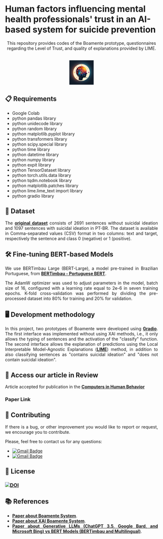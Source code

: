 
 # Human factors influencing mental health professionals' trust in an AI-based system for suicide prevention

<p align="center">
This repository provides codes of the Boamente prototype, questionnaires regarding the Level of Trust, and quality of explanations provided by LIME. 

</p>

<!-- PROJECT LOGO -->
<br />
<div align="center">
  <a href="https://github.com/adonias-caetano/Suicidal-Ideation-BERTvsLLM.git">
    <img src="logo_boamente.png" alt="Logo" width="80" height="80">
  </a>
</div>

<div align="justify">

 ## 📋 Requirements

* Google Colab
* python pandas library
* python unidecode library
* python random library
* python matplotlib.pyplot library
* python transformers library
* python scipy.special library
* python time library
* python datetime library
* python numpy library
* python expit library
* python TensorDataset library
* python torch.utils.data library
* python tqdm.notebook library
* python matplotlib.patches library
* python lime.lime_text import library
* python gradio library

## 📖  Dataset

The <a href="https://zenodo.org/records/10070747"><strong>original dataset</strong></a> consists of 2691 sentences without suicidal ideation and 1097 sentences with suicidal ideation in PT-BR. The dataset is available in Comma-separated values (CSV) format in two columns: text and target, respectively the sentence and class 0 (negative) or 1 (positive). 

## 🛠 Fine-tuning BERT-based Models

We use BERTimbau Large (BERT-Large), a model pre-trained in Brazilian Portuguese, from <a href="https://github.com/neuralmind-ai/portuguese-bert/"><strong>BERTimbau - Portuguese BERT</strong></a>.  

The AdamW optimizer was used to adjust parameters in the model, batch size of 16, configured with a learning rate equal to 2e-6 in seven training epochs. K-fold cross-validation was performed by dividing the pre-processed dataset into 80% for training and 20% for validation. 

## 🖥️ Development methodology

In this project, two prototypes of Boamente were developed using <a href="https://www.gradio.app/"><strong>Gradio</strong></a>. The first interface was implemented without using XAI methods, i.e., it only allows the typing of sentences and the activation of the "classify" function. The second interface allows the explanation of predictions using the Local Interpretable Model-Agnostic Explanations (<a href=" https://github.com/marcotcr/lime"><strong>LIME</strong></a>) method, in addition to also classifying sentences as "contains suicidal ideation" and "does not contain suicidal ideation".

## 🤖 Access our article in Review

Article accepted for publication in the <a href="https://www.sciencedirect.com/journal/computers-in-human-behavior"> <strong>Computers in Human Behavior</strong></a>

### Paper Link 

## 👏 Contributing
 
If there is a bug, or other improvement you would like to report or request, we encourage you to contribute.

Please, feel free to contact us for any questions: 

* [![Gmail Badge](https://img.shields.io/badge/-ariel.teles@ifma.edu.br-c14438?style=flat-square&logo=Gmail&logoColor=white&link=mailto:ariel.teles@ifma.edu.br)](mailto:ariel.teles@ifma.edu.br )
* [![Gmail Badge](https://img.shields.io/badge/-adonias.oliveira@ifce.edu.br-c14438?style=flat-square&logo=Gmail&logoColor=white&link=mailto:adonias.oliveira@ifce.edu.br)](mailto:adonias.oliveira@ifce.edu.br )

## 📄 License

### <a href="https://doi.org/10.5281/zenodo.10070747"><img src="https://zenodo.org/badge/DOI/10.5281/zenodo.10070747.svg" alt="DOI"></a> 

## 📚 References

* <a href="https://www.mdpi.com/2227-9032/10/4/698"><strong>Paper about Boamente System</strong></a>.
* <a href="https://www.sciencedirect.com/science/article/pii/S1877050922009668"><strong>Paper about XAI Boamente System</strong></a>.
* <a href="https://www.scielo.br/j/csp/a/XrbVfvybPj9tvJ8qWv7j8VC/?lang=en"><strong>Paper about Generative LLMs (ChatGPT 3.5, Google Bard, and Microsoft Bing) vs BERT Models (BERTimbau and Multilingual)</strong></a>.

